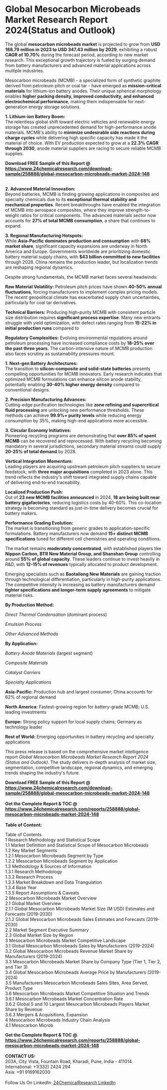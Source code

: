 <h1>Global Mesocarbon Microbeads Market Research Report 2024(Status and Outlook)</h1><p>The global <strong>mesocarbon microbeads market</strong> is projected to grow from <strong>USD 188.79 million in 2023 to USD 347.43 million by 2029</strong>, exhibiting a robust <strong>CAGR of 10.70%</strong> during the forecast period, according to new market research. This exceptional growth trajectory is fueled by surging demand from battery manufacturers and advanced material applications across multiple industries.</p><p>Mesocarbon microbeads (MCMB) - a specialized form of synthetic graphite derived from petroleum pitch or coal tar - have emerged as <strong>mission-critical materials</strong> for lithium-ion battery anodes. Their unique spherical morphology enables <strong>higher packing density, improved conductivity, and enhanced electrochemical performance</strong>, making them indispensable for next-generation energy storage solutions.</p><p><strong>1. Lithium-ion Battery Boom:</strong><br>
The relentless global shift toward electric vehicles and renewable energy storage has created unprecedented demand for high-performance anode materials. MCMB's ability to <strong>minimize undesirable side reactions during charge cycles</strong> while delivering high specific capacity has made it the material of choice. With EV production expected to grow at a <strong>22.3% CAGR through 2030</strong>, anode material suppliers are racing to secure reliable MCMB supplies.</p><div><b>Download FREE Sample of this Report @ 
            <a href="https://www.24chemicalresearch.com/download-sample/258888/global-mesocarbon-microbeads-market-2024-148">
            https://www.24chemicalresearch.com/download-sample/258888/global-mesocarbon-microbeads-market-2024-148</a></b></div><br><p><strong>2. Advanced Material Innovation:</strong><br>
Beyond batteries, MCMB is finding growing applications in composites and specialty chemicals due to its <strong>exceptional thermal stability and mechanical properties</strong>. Recent breakthroughs have enabled the integration of MCMB into aerospace composites, where they improve strength-to-weight ratios for critical components. The advanced materials sector now accounts for <strong>27% of total MCMB consumption</strong>, a share that continues to expand.</p><p><strong>3. Regional Manufacturing Hotspots:</strong><br>
While <strong>Asia-Pacific dominates production and consumption</strong> with <strong>68% market share</strong>, significant capacity expansions are underway in North America and Europe. Governments worldwide are prioritizing domestic battery material supply chains, with <strong>$43 billion committed to new facilities</strong> through 2028. China remains the production leader, but localization trends are reshaping regional dynamics.</p><p>Despite strong fundamentals, the MCMB market faces several headwinds:</p><p><strong>Raw Material Volatility:</strong> Petroleum pitch prices have shown <strong>40-50% annual fluctuations</strong>, forcing manufacturers to implement complex pricing models. The recent geopolitical climate has exacerbated supply chain uncertainties, particularly for coal tar derivatives.</p><p><strong>Technical Barriers:</strong> Producing high-purity MCMB with consistent particle size distribution requires <strong>significant process expertise</strong>. Many new entrants struggle with yield optimization, with defect rates ranging from <strong>15-22% in initial production runs</strong> compared to 
	</p><p><strong>Regulatory Complexities:</strong> Evolving environmental regulations around petroleum processing have increased compliance costs by <strong>18-25% over the past three years</strong>. The carbon-intensive nature of MCMB production also faces scrutiny as sustainability pressures mount.</p><p><strong>1. Next-gen Battery Architectures:</strong><br>
The transition to <strong>silicon-composite and solid-state batteries</strong> presents compelling opportunities for MCMB innovators. Early research indicates that optimized MCMB formulations can enhance silicon anode stability, potentially enabling <strong>30-40% higher energy density</strong> compared to conventional designs.</p><p><strong>2. Precision Manufacturing Advances:</strong><br>
Cutting-edge purification technologies like <strong>zone refining and supercritical fluid processing</strong> are unlocking new performance thresholds. These methods can achieve <strong>99.9%+ purity levels</strong> while reducing energy consumption by 35%, making high-end applications more accessible.</p><p><strong>3. Circular Economy Initiatives:</strong><br>
Pioneering recycling programs are demonstrating that <strong>over 85% of spent MCMB</strong> can be recovered and reprocessed. With battery recycling becoming mandatory in several jurisdictions, secondary material streams could supply <strong>20-25% of total demand</strong> by 2028.</p><p><strong>Vertical Integration Momentum:</strong><br>
	Leading players are acquiring upstream petroleum pitch suppliers to secure feedstock, with <strong>three major acquisitions</strong> completed in 2023 alone. This trend reflects the industry's shift toward integrated supply chains capable of delivering end-to-end traceability.</p><p><strong>Localized Production Push:</strong><br>
	Out of <strong>23 new MCMB facilities announced</strong> in 2024, <strong>18 are being built near battery gigafactories</strong>, reducing logistics costs by 40-60%. This co-location strategy is becoming standard as just-in-time delivery becomes crucial for battery makers.</p><p><strong>Performance Grading Evolution:</strong><br>
	The market is transitioning from generic grades to application-specific formulations. Battery manufacturers now demand <strong>15+ distinct MCMB specifications</strong> tuned for different cell chemistries and operating conditions.</p><p>The market remains <strong>moderately concentrated</strong>, with established players like <strong>Nippon Carbon, BTR New Material Group, and Shanshan Group</strong> controlling around <strong>55% of global capacity</strong>. These leaders continue to invest heavily in R&amp;D, with <strong>12-15% of revenues</strong> typically allocated to product development.</p><p>Emerging specialists such as <strong>Baotailong New Materials</strong> are gaining traction through technological differentiation, particularly in high-purity applications. The competitive intensity is increasing as battery manufacturers demand <strong>tighter specifications and longer-term supply agreements</strong> to mitigate material risks.</p><p><strong>By Production Method:</strong></p><p><em>Direct Thermal Condensation</em> (dominant process)</p><p><em>Emulsion Process</em></p><p><em>Other Advanced Methods</em></p><p><strong>By Application:</strong></p><p><em>Battery Anode Materials</em> (largest segment)</p><p><em>Composite Materials</em></p><p><em>Catalyst Carriers</em></p><p><em>Specialty Applications</em></p><p><strong>Asia-Pacific:</strong> Production hub and largest consumer; China accounts for 62% of regional demand</p><p><strong>North America:</strong> Fastest-growing region for battery-grade MCMB; U.S. leading investments</p><p><strong>Europe:</strong> Strong policy support for local supply chains; Germany as technology leader</p><p><strong>Rest of World:</strong> Emerging opportunities in battery recycling and specialty applications</p><p>This press release is based on the comprehensive market intelligence report <em>Global Mesocarbon Microbeads Market Research Report 2024 (Status and Outlook)</em>. The study delivers in-depth analysis of market size, segmentation, competitive landscape, regional dynamics, and emerging trends shaping the industry's future.</p><div><b>Download FREE Sample of this Report @ 
            <a href="https://www.24chemicalresearch.com/download-sample/258888/global-mesocarbon-microbeads-market-2024-148">
            https://www.24chemicalresearch.com/download-sample/258888/global-mesocarbon-microbeads-market-2024-148</a></b></div><br><div><b>Get the Complete Report & TOC @ 
            <a href="https://www.24chemicalresearch.com/reports/258888/global-mesocarbon-microbeads-market-2024-148">
            https://www.24chemicalresearch.com/reports/258888/global-mesocarbon-microbeads-market-2024-148</a></b></div><br>
            <b>Table of Content:</b><p>Table of Contents<br />
1 Research Methodology and Statistical Scope<br />
1.1 Market Definition and Statistical Scope of Mesocarbon Microbeads<br />
1.2 Key Market Segments<br />
1.2.1 Mesocarbon Microbeads Segment by Type<br />
1.2.2 Mesocarbon Microbeads Segment by Application<br />
1.3 Methodology & Sources of Information<br />
1.3.1 Research Methodology<br />
1.3.2 Research Process<br />
1.3.3 Market Breakdown and Data Triangulation<br />
1.3.4 Base Year<br />
1.3.5 Report Assumptions & Caveats<br />
2 Mesocarbon Microbeads Market Overview<br />
2.1 Global Market Overview<br />
2.1.1 Global Mesocarbon Microbeads Market Size (M USD) Estimates and Forecasts (2019-2030)<br />
2.1.2 Global Mesocarbon Microbeads Sales Estimates and Forecasts (2019-2030)<br />
2.2 Market Segment Executive Summary<br />
2.3 Global Market Size by Region<br />
3 Mesocarbon Microbeads Market Competitive Landscape<br />
3.1 Global Mesocarbon Microbeads Sales by Manufacturers (2019-2024)<br />
3.2 Global Mesocarbon Microbeads Revenue Market Share by Manufacturers (2019-2024)<br />
3.3 Mesocarbon Microbeads Market Share by Company Type (Tier 1, Tier 2, and Tier 3)<br />
3.4 Global Mesocarbon Microbeads Average Price by Manufacturers (2019-2024)<br />
3.5 Manufacturers Mesocarbon Microbeads Sales Sites, Area Served, Product Type<br />
3.6 Mesocarbon Microbeads Market Competitive Situation and Trends<br />
3.6.1 Mesocarbon Microbeads Market Concentration Rate<br />
3.6.2 Global 5 and 10 Largest Mesocarbon Microbeads Players Market Share by Revenue<br />
3.6.3 Mergers & Acquisitions, Expansion<br />
4 Mesocarbon Microbeads Industry Chain Analysis<br />
4.1 Mesocarbon Microb</p><div><b>Get the Complete Report & TOC @ 
            <a href="https://www.24chemicalresearch.com/reports/258888/global-mesocarbon-microbeads-market-2024-148">
            https://www.24chemicalresearch.com/reports/258888/global-mesocarbon-microbeads-market-2024-148</a></b></div><br><b>CONTACT US:</b><br>
            203A, City Vista, Fountain Road, Kharadi, Pune, India - 411014<br>
            International: +1(332) 2424 294<br>
            Asia: +91 9169162030 <br><br>
            Follow Us On LinkedIn: <a href="https://www.linkedin.com/company/24chemicalresearch/">24ChemicalResearch LinkedIn</a>